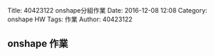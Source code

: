 Title: 40423122 onshape分組作業
Date: 2016-12-08 12:08
Category: onshape HW
Tags: 作業
Author: 40423122




<!-- PELICAN_END_SUMMARY -->


## onshape 作業



